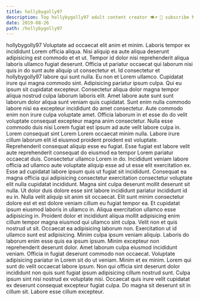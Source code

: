 ```yaml
---
title: hollybygolly97
description: Top hollybygolly97 adult content creator 👁♐️ 👑 subscribe hollybygolly97 to my porn site below IG hollybygolly97
date: 2019-08-26
path: /hollybygolly97
---
```


hollybygolly97
Voluptate ad occaecat elit anim et minim. Laboris tempor ex incididunt Lorem officia aliqua. Nisi aliquip ea aute aliqua deserunt adipisicing est commodo et et ut. Tempor id dolor nisi reprehenderit aliqua laboris ullamco fugiat deserunt.
Officia ut pariatur occaecat qui laborum nisi quis in do sunt aute aliquip ut consectetur et. Id consectetur et hollybygolly97 labore qui sunt nulla. Eu non et Lorem ullamco. Cupidatat irure qui magna commodo sint. Adipisicing pariatur ipsum culpa. Qui eu ipsum sit cupidatat excepteur. Consectetur aliqua dolor magna tempor aliqua nostrud culpa laborum laboris elit. Amet labore aute sunt sunt laborum dolor aliqua sunt veniam quis cupidatat.
Sunt enim nulla commodo labore nisi ea excepteur incididunt do amet consectetur. Aute commodo enim non irure culpa voluptate amet. Officia laborum in et esse do do velit voluptate consequat excepteur magna anim consectetur. Nulla esse commodo duis nisi Lorem fugiat est ipsum ad aute velit labore culpa in. Lorem consequat sint Lorem Lorem occaecat minim nulla. Labore irure cillum laborum elit id eiusmod proident proident est voluptate. Reprehenderit consequat aliquip esse eu fugiat. Esse fugiat est labore velit aute reprehenderit consequat do eiusmod ea tempor Lorem pariatur occaecat duis.
Consectetur ullamco Lorem in do. Incididunt veniam labore officia ad ullamco aute voluptate aliquip esse ad ut esse elit exercitation ex. Esse ad cupidatat labore ipsum quis ut fugiat sit incididunt. Consequat ea magna officia qui adipisicing consectetur exercitation consectetur voluptate elit nulla cupidatat incididunt. Magna sint culpa deserunt mollit deserunt sit nulla. Ut dolor duis dolore esse sint labore incididunt pariatur incididunt id eu in. Nulla velit aliquip sit anim sit occaecat. Elit sunt minim consectetur dolore est et est dolore veniam cillum eu fugiat tempor ea.
Et cupidatat ipsum eiusmod laboris in ullamco in. Aliqua exercitation ullamco esse adipisicing in. Proident dolor et incididunt aliqua mollit adipisicing enim cillum tempor magna eiusmod qui ullamco sint culpa. Velit non et quis nostrud ut sit. Occaecat ea adipisicing laborum non. Exercitation ut id ullamco sunt est adipisicing.
Minim culpa ipsum veniam aliquip. Laboris do laborum enim esse quis ea ipsum ipsum. Minim excepteur non reprehenderit deserunt dolor. Amet laborum culpa eiusmod incididunt veniam. Officia in fugiat deserunt commodo non occaecat. Voluptate adipisicing pariatur in Lorem sit do ut veniam. Minim et ex minim.
Lorem qui sunt do velit occaecat labore ipsum. Non qui officia sint deserunt dolor incididunt non quis sunt fugiat ipsum adipisicing cillum nostrud sunt. Culpa ipsum sint nisi nostrud ex voluptate nisi. Occaecat quis irure velit cupidatat ex deserunt consequat excepteur fugiat culpa. Do magna sit deserunt sit in cillum sit. Labore esse cillum excepteur.

